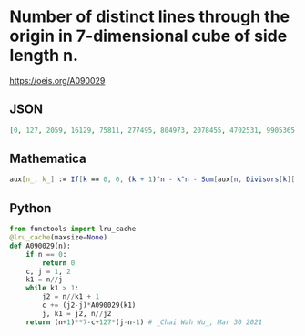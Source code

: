 # Number of distinct lines through the origin in 7\-dimensional cube of side length n\.
https://oeis.org/A090029
## JSON
```JSON
[0, 127, 2059, 16129, 75811, 277495, 804973, 2078455, 4702531, 9905365, 19188793, 35533303, 61846723, 104511583, 168681913, 266042113, 405259513, 607140745, 883046011, 1269174145, 1780715833, 2472697501, 3366818491, 4548464341]
```
## Mathematica
```Mathematica
aux[n_, k_] := If[k == 0, 0, (k + 1)^n - k^n - Sum[aux[n, Divisors[k][[i]]], {i, 1, Length[Divisors[k]] - 1}]];lines[n_, k_] := (k + 1)^n - Sum[Floor[k/i - 1]*aux[n, i], {i, 1, Floor[k/2]}] - 1;Table[lines[7, k], {k, 0, 40}]
```
## Python
```Python
from functools import lru_cache
@lru_cache(maxsize=None)
def A090029(n):
    if n == 0:
        return 0
    c, j = 1, 2
    k1 = n//j
    while k1 > 1:
        j2 = n//k1 + 1
        c += (j2-j)*A090029(k1)
        j, k1 = j2, n//j2
    return (n+1)**7-c+127*(j-n-1) # _Chai Wah Wu_, Mar 30 2021
```
